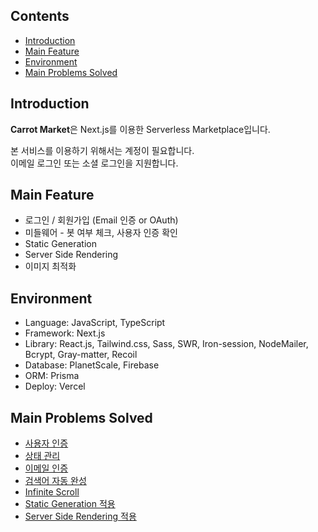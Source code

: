 ## Contents

- [Introduction](#introduction)
- [Main Feature](#main-feature)
- [Environment](#environment)
- [Main Problems Solved](#main-problems-solved)

## Introduction

**Carrot Market**은 Next.js를 이용한 Serverless Marketplace입니다.

본 서비스를 이용하기 위해서는 계정이 필요합니다.
<br>
이메일 로그인 또는 소셜 로그인을 지원합니다.

## Main Feature

- 로그인 / 회원가입 (Email 인증 or OAuth)
- 미들웨어 - 봇 여부 체크, 사용자 인증 확인
- Static Generation
- Server Side Rendering
- 이미지 최적화

## Environment

- Language: JavaScript, TypeScript
- Framework: Next.js
- Library: React.js, Tailwind.css, Sass, SWR, Iron-session, NodeMailer, Bcrypt, Gray-matter, Recoil
- Database: PlanetScale, Firebase
- ORM: Prisma
- Deploy: Vercel

## Main Problems Solved

- [사용자 인증](https://github.com/Deemou/carrot-market/wiki/사용자-인증)
- [상태 관리](https://github.com/Deemou/carrot-market/wiki/상태-관리)
- [이메일 인증](https://github.com/Deemou/carrot-market/wiki/이메일-인증)
- [검색어 자동 완성](https://github.com/Deemou/carrot-market/wiki/검색어-자동-완성)
- [Infinite Scroll](https://github.com/Deemou/carrot-market/wiki/infinite-scroll)
- [Static Generation 적용](https://github.com/Deemou/carrot-market/wiki/static-generation-적용)
- [Server Side Rendering 적용](https://github.com/Deemou/carrot-market/wiki/server-side-rendering-적용)
